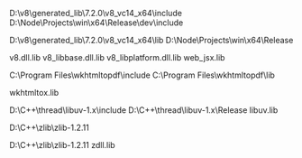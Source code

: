 D:\v8\generated_lib\7.2.0\v8_vc14_x64\include
D:\Node\Projects\win\x64\Release\dev\include

D:\v8\generated_lib\7.2.0\v8_vc14_x64\lib
D:\Node\Projects\win\x64\Release

v8.dll.lib
v8_libbase.dll.lib
v8_libplatform.dll.lib
web_jsx.lib



C:\Program Files\wkhtmltopdf\include
C:\Program Files\wkhtmltopdf\lib

wkhtmltox.lib

D:\C++\thread\libuv-1.x\include
D:\C++\thread\libuv-1.x\Release
libuv.lib

D:\C++\zlib\zlib-1.2.11

D:\C++\zlib\zlib-1.2.11
zdll.lib